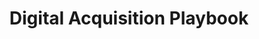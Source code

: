 ---
# This topic lives at
# https://digital.gov/topics/digital-acquisition-playbook

# Topic Title
title: "Digital Acquisition Playbook"

# description — keep it short and clear
summary: ""

# Weight
weight: 1

# For more information on managing topics,
# see https://github.com/GSA/digitalgov.gov/wiki/topics
---